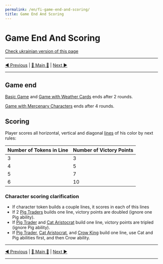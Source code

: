```yaml
---
permalink: /en/fi-game-end-and-scoring/
title: Game End And Scoring
---
```


# Game End And Scoring

[Check ukrainian version of this page](../ua/GameEndAndScoring.md)

***

[◄ Previous](GamePlay.md) | [🚪 Main 🚪](IndexPage.md) | [Next ►](BasicCharactersDescription.md)

***

## Game end

[Basic Game](GamePlay.md#basic-game) and [Game with Weather Cards](GamePlay.md#game-with-weather-cards) ends after 2 rounds.

[Game with Mercenary Characters](GamePlay.md#game-with-mercenary-characters) ends after 4 rounds.

## Scoring

Player scores all horizontal, vertical and diagonal [lines](ComponentsAndTerminologyPage.md#the-line) of his color by next rules:

| Number of Tokens in Line | Number of Victory Points |
|-|-|
|3|3|
|4|5|
|5|7|
|6|10|

### Character scoring clarification

* If character token builds a couple lines, it scores in each of this lines
* If 2 [Pig Traders](BasicCharactersDescription.md#pig-trader) builds one line, victory points are doubled (ignore one Pig ability).
* If [Pig Trader](BasicCharactersDescription.md#pig-trader) and [Cat Aristocrat](MercenaryCharactersDescription.md#cat-aristocrat) build one line, victory points are tripled (ignore Pig ability).
* If [Pig Trader](BasicCharactersDescription.md#pig-trader), [Cat Aristocrat](MercenaryCharactersDescription.md#cat-aristocrat), and [Crow King](MercenaryCharactersDescription.md#crow-king) build one line, use Cat and Pig abilities first, and then Crow ability.

***

[◄ Previous](GamePlay.md) | [🚪 Main 🚪](IndexPage.md) | [Next ►](BasicCharactersDescription.md)

***

<!--Web links ref-->

<!--Image links ref-->
